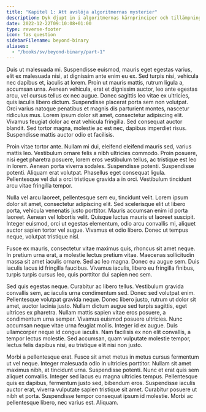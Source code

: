 ```yaml
---
title: "Kapitel 1: Att avslöja algoritmernas mysterier"
description: Dyk djupt in i algoritmernas kärnprinciper och tillämpningar.
date: 2022-12-22T09:10:08+01:00
type: reverse-footer
icon: fas question
sidebarFilename: beyond-binary
aliases:
  - "/books/sv/beyond-binary/part-1"
---
```

Duis ut malesuada mi. Suspendisse euismod, mauris eget egestas varius, elit ex malesuada nisi, at dignissim ante enim eu ex. Sed turpis nisi, vehicula nec dapibus et, iaculis at lorem. Proin ut mauris mattis, rutrum ligula a, accumsan urna. Aenean vehicula, erat et dignissim auctor, leo ante egestas arcu, vel cursus tellus ex nec augue. Donec sagittis leo vitae ex ultricies, quis iaculis libero dictum. Suspendisse placerat porta sem non volutpat. Orci varius natoque penatibus et magnis dis parturient montes, nascetur ridiculus mus. Lorem ipsum dolor sit amet, consectetur adipiscing elit. Vivamus feugiat dolor ac erat vehicula fringilla. Sed consequat auctor blandit. Sed tortor magna, molestie ac est nec, dapibus imperdiet risus. Suspendisse mattis auctor odio et facilisis.

Proin vitae tortor ante. Nullam mi dui, eleifend eleifend mauris sed, varius mattis leo. Vestibulum ornare felis a nibh ultricies commodo. Proin posuere, nisi eget pharetra posuere, lorem eros vestibulum tellus, ac tristique est leo in lorem. Aenean porta viverra sodales. Suspendisse potenti. Suspendisse potenti. Aliquam erat volutpat. Phasellus eget consequat ligula. Pellentesque vel dui a orci tristique gravida a in orci. Vestibulum tincidunt arcu vitae fringilla tempor.

Nulla vel arcu laoreet, pellentesque sem eu, tincidunt velit. Lorem ipsum dolor sit amet, consectetur adipiscing elit. Sed scelerisque elit ut libero porta, vehicula venenatis justo porttitor. Mauris accumsan enim id porta laoreet. Aenean vel lobortis velit. Quisque luctus mauris ut laoreet suscipit. Integer euismod, orci ut egestas elementum, odio arcu convallis mi, aliquet auctor sapien tortor vel augue. Vivamus et odio libero. Donec ut tempus neque, volutpat tristique nisl.

Fusce ex mauris, consectetur vitae maximus quis, rhoncus sit amet neque. In pretium urna erat, a molestie lectus pretium vitae. Maecenas sollicitudin massa sit amet iaculis ornare. Sed ac leo magna. Donec eu augue sem. Duis iaculis lacus id fringilla faucibus. Vivamus iaculis, libero eu fringilla finibus, turpis turpis cursus leo, quis porttitor dui sapien nec sem.

Sed quis egestas neque. Curabitur ac libero tellus. Vestibulum gravida convallis sem, ac iaculis urna condimentum sed. Donec sed volutpat enim. Pellentesque volutpat gravida neque. Donec libero justo, rutrum ut dolor sit amet, auctor lacinia justo. Nullam dictum augue sed turpis sagittis, eget ultrices ex pharetra. Nullam mattis sapien vitae eros posuere, a condimentum urna semper. Vivamus euismod posuere ultricies. Nunc accumsan neque vitae urna feugiat mollis. Integer id ex augue. Duis ullamcorper neque id congue iaculis. Nam facilisis ex non elit convallis, a tempor lectus molestie. Sed accumsan, quam vulputate molestie tempor, lectus felis dapibus nisi, eu tristique elit nisi non justo.

Morbi a pellentesque erat. Fusce sit amet metus in metus cursus fermentum ut vel neque. Integer malesuada odio in ultricies porttitor. Nullam sit amet maximus nibh, at tincidunt urna. Suspendisse potenti. Nunc et erat quis sem aliquet convallis. Integer sed lacus eu magna ultricies tempus. Pellentesque quis ex dapibus, fermentum justo sed, bibendum eros. Suspendisse iaculis auctor erat, viverra vulputate sapien tristique sit amet. Curabitur posuere ut nibh et porta. Suspendisse tempor consequat ipsum id molestie. Morbi ac pellentesque libero, nec varius est. Aliquam.
